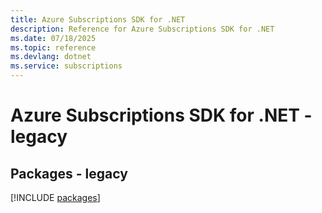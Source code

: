 ```yaml
---
title: Azure Subscriptions SDK for .NET
description: Reference for Azure Subscriptions SDK for .NET
ms.date: 07/18/2025
ms.topic: reference
ms.devlang: dotnet
ms.service: subscriptions
---
```

# Azure Subscriptions SDK for .NET - legacy
## Packages - legacy
[!INCLUDE [packages](subscriptions-index.md)]